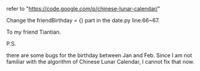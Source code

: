 refer to "https://code.google.com/p/chinese-lunar-calendar/" 

Change the friendBirthday = {} part in the date.py line:66~67.

To my friend Tiantian.

P.S.

there are some bugs for the birthday between Jan and Feb. Since I am not familiar with the algorithm of Chinese Lunar Calendar, I cannot fix that now.
